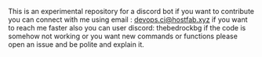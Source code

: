 This is an experimental repository  for a discord bot
if you want to contribute you can connect with me using email : devops.ci@hostfab.xyz
if you want to reach me faster also you can user discord: thebedrockbg
if the code is somehow not working or you want new commands or functions please open an issue and be polite and explain it.

